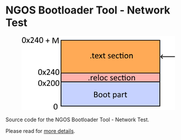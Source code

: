 NGOS Bootloader Tool - Network Test
===================================

<p align="center">
    <img src="https://github.com/Gris87/ngos/blob/master/src/os/bootloader_tools/networktest/Image%20structure.png?raw=true" alt="Image structure"/>
</p>

Source code for the NGOS Bootloader Tool - Network Test.

Please read for [more details](../../../../docs/0.%20Intro/6.%20Source%20code/1.%20NGOS/5.%20Bootloader/1.%20Tools/4.%20Network%20Test/README.md).
